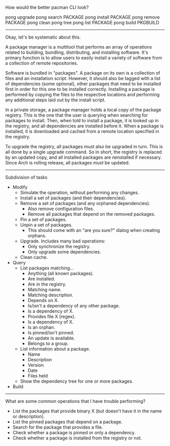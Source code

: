 How would the better pacman CLI look?

pong upgrade
pong search PACKAGE
pong install PACKAGE
pong remove PACKAGE
pong clean
pong tree
pong list PACKAGE
pong build PKGBUILD

-----
Okay, let's be systematic about this.

A package manager is a multitool that performs
an array of operations related to building, bundling, distributing, and installing software.
It's primary function is to allow users
to easily install a variety of software from a collection of remote repositories.

Software is bundled in "packages".
A package on its own is a collection of files and an installation script.
However, it should also be tagged with a list of dependencies (some optional),
other packages that need to be installed first in order for this one to be installed correctly.
Installing a package is performed by copying the files to the respective locations
and performing any additional steps laid out by the install script.

In a private storage, a package manager holds a local copy of the package registry.
This is the one that the user is querying when searching for packages to install.
Then, when told to install a package, it is looked up in the registry,
and all dependencies are installed before it.
When a package is installed,
it is downloaded and cached from a remote location specified in the registry.

To upgrade the registry, all packages must also be upgraded in turn.
This is all done by a single upgrade command.
So in short, the registry is replaced by an updated copy,
and all installed packages are reinstalled if necessary.
Since Arch is rolling release, all packages _must_ be updated.

-----
Subdivision of tasks

- Modify
    - Simulate the operation, without performing any changes.
    - Install a set of packages (and their dependencies).
    - Remove a set of packages (and any orphaned dependencies).
        - Also remove configuration files.
        - Remove all packages that depend on the removed packages.
    - Pin a set of packages.
    - Unpin a set of packages.
        - This should come with an "are you sure?" dialog when creating orphans.
    - Upgrade. Includes many bad operations:
        - Only synchronize the registry.
        - Only upgrade some dependencies.
    - Clean cache.
- Query
    - List packages matching...
        - Anything (all known packages).
        - Are installed.
        - Are in the registry.
        - Matching name.
        - Matching description.
        - Depends on X.
        - Is/isn't a dependency of any other package.
        - Is a dependency of X.
        - Provides file X (regex).
        - Is a dependency of X.
        - Is an orphan.
        - Is pinned/isn't pinned.
        - An update is available.
        - Belongs to a group.
    - List information about a package.
        - Name
        - Description
        - Version
        - Date
        - Files held
    - Show the dependency tree for one or more packages.
- Build

-----
What are some common operations that I have trouble performing?

- List the packages that provide binary X
  (but doesn't have it in the name or description).
- List the pinned packages that depend on a package.
- Search for the package that provides a file.
- Check whether a package is pinned or only a dependency.
- Check whether a package is installed from the registry or not.

